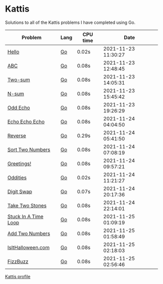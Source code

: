 # Kattis
Solutions to all of the Kattis problems I have completed using Go.

| Problem | Lang | CPU time | Date |
|---------|------|-----|------|
| [Hello](https://open.kattis.com/problems/hello) | [Go](Go/hello.go) | 0.02s | 2021-11-23 11:30:27 |
| [ABC](https://open.kattis.com/problems/abc) | [Go](Go/abc.go) | 0.08s | 2021-11-23 12:48:45 |
| [Two-sum](https://open.kattis.com/problems/twosum) | [Go](Go/twosum.go) | 0.08s | 2021-11-23 14:05:31 |
| [N-sum](https://open.kattis.com/problems/nsum)| [Go](Go/nsum.go) | 0.08s | 2021-11-23 15:45:42 |
| [Odd Echo](https://open.kattis.com/problems/oddecho) | [Go](Go/oddecho.go) | 0.08s | 2021-11-23 19:26:29 |
| [Echo Echo Echo](https://open.kattis.com/problems/echoechoecho) | [Go](Go/echoechoecho.go) | 0.08s | 2021-11-24 04:04:50 |
| [Reverse](https://open.kattis.com/problems/ofugsnuid) | [Go](Go/ofugsnuid.go) | 0.29s | 2021-11-24 05:41:50 |
| [Sort Two Numbers](https://open.kattis.com/problems/sorttwonumbers) | [Go](Go/sorttwonumbers.go) | 0.08s | 2021-11-24 07:08:19 |
| [Greetings!](https://open.kattis.com/problems/greetings2) | [Go](Go/greetings2.go) | 0.08s | 2021-11-24 09:57:21 |
| [Oddities](https://open.kattis.com/problems/oddities) | [Go](Go/oddities.go) | 0.02s | 2021-11-24 11:21:27 |
| [Digit Swap](https://open.kattis.com/problems/digitswap) | [Go](Go/digitswap.go) | 0.07s | 2021-11-24 20:17:36 |
| [Take Two Stones](https://open.kattis.com/problems/twostones) | [Go](Go/twostones.go) | 0.08s | 2021-11-24 22:14:01 |
| [Stuck In A Time Loop](https://open.kattis.com/problems/timeloop) | [Go](Go/timeloop.go) | 0.08s | 2021-11-25 01:09:19 |
| [Add Two Numbers](https://open.kattis.com/problems/addtwonumbers) | [Go](Go/addtwonumbers.go) | 0.08s | 2021-11-25 01:58:49 |
| [IsItHalloween.com](https://open.kattis.com/problems/isithalloween) | [Go](Go/isithalloween.go) | 0.08s | 2021-11-25 02:18:03 |
| [FizzBuzz](https://open.kattis.com/problems/fizzbuzz) | [Go](Go/fizzbuzz.go) | 0.08s | 2021-11-25 02:56:46 |

[Kattis profile](https://open.kattis.com/users/ramon-rodrigues1)
